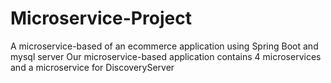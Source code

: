 # Microservice-Project
A microservice-based  of an ecommerce application using Spring Boot and mysql server
Our microservice-based application contains 4 microservices  and a microservice for DiscoveryServer 
